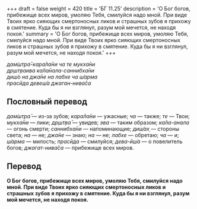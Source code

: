 +++
draft = false
weight = 420
title = 'БГ 11.25'
description = 'О Бог богов, прибежище всех миров, умоляю Тебя, смилуйся надо мной. При виде Твоих ярко сияющих смертоносных ликов и страшных зубов я прихожу в смятение. Куда бы я ни взглянул, разум мой мечется, не находя покоя.'
summary = 'О Бог богов, прибежище всех миров, умоляю Тебя, смилуйся надо мной. При виде Твоих ярко сияющих смертоносных ликов и страшных зубов я прихожу в смятение. Куда бы я ни взглянул, разум мой мечется, не находя покоя.'
+++

_дам̇шт̣ра̄-кара̄ла̄ни ча те мукха̄ни  
др̣шт̣ваива ка̄ла̄нала-саннибха̄ни  
диш́о на джа̄не на лабхе ча ш́арма  
прасӣда девеш́а джаган-нива̄са_

## Пословный перевод

_дам̇шт̣ра̄_ — из-за зубов; _кара̄ла̄ни_ — ужасные; _ча_ — также; _те_ — Твои; _мукха̄ни_ — лики; _др̣шт̣ва̄_ — увидев; _эва_ — таким образом; _ка̄ла_\-_анала_ — огонь смерти; _саннибха̄ни_ — напоминающие; _диш́ах̣_ — стороны света; _на_ — не; _джа̄не_ — знаю; _на_ — не; _лабхе_ — обретаю; _ча_ — и; _ш́арма_ — милость; _прасӣда_ — смилуйся; _дева_\-_ӣш́а_ — о повелитель богов; _джагат_\-_нива̄са_ — прибежище всех миров.

## Перевод

**О Бог богов, прибежище всех миров, умоляю Тебя, смилуйся надо мной. При виде Твоих ярко сияющих смертоносных ликов и страшных зубов я прихожу в смятение. Куда бы я ни взглянул, разум мой мечется, не находя покоя.**
